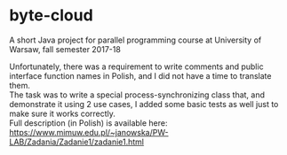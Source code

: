 # byte-cloud
A short Java project for parallel programming course at University of Warsaw, fall semester 2017-18  

Unfortunately, there was a requirement to write comments and public interface function names in Polish, and I did not have a time to translate them.  
The task was to write a special process-synchronizing class that, and demonstrate it using 2 use cases, I added some basic tests as well just to make sure it works correctly.  
Full description (in Polish) is available here: https://www.mimuw.edu.pl/~janowska/PW-LAB/Zadania/Zadanie1/zadanie1.html  
